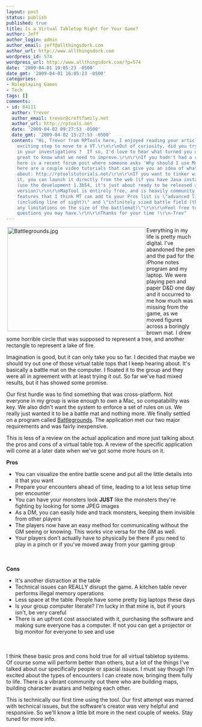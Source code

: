 ```yaml
---
layout: post
status: publish
published: true
title: Is a Virtual Tabletop Right for Your Game?
author: Jeff
author_login: admin
author_email: jeff@allthingsdork.com
author_url: http://www.allthingsdork.com
wordpress_id: 574
wordpress_url: http://www.allthingsdork.com/?p=574
date: '2009-04-01 10:05:23 -0500'
date_gmt: '2009-04-01 16:05:23 -0500'
categories:
- Roleplaying Games
- Tech
tags: []
comments:
- id: 84111
  author: Trevor
  author_email: trevor@croftfamily.net
  author_url: http://rptools.net
  date: '2009-04-02 09:27:53 -0500'
  date_gmt: '2009-04-02 15:27:53 -0500'
  content: "Hi, Trevor from RPTools here, I enjoyed reading your article, that's an
    exciting step to move to a VT.\r\n\r\nOut of curiosity, did you try out MapTool
    in your investigations ?  If so, I'd love to hear what turned you off of it, it's
    great to know what we need to improve.\r\n\r\nIf you hadn't had a chance yet,
    here is a recent forum post where someone asks 'Why should I use MapTool' http://forums.rptools.net/viewtopic.php?f=3&amp;t=7874\r\n\r\nAnd
    here are a couple video tutorials that can give you an idea of what MapTool is
    about: http://rptoolstutorials.net/\r\n\r\nIf you want to tinker with
    it, you can launch it directly from the web (if you have Java installed) at http://www.rptools.net/index.php?page=launch
    (use the development 1.3b54, it's just about ready to be released as the official
    version)\r\n\r\nMapTool is entirely free, and is heavily community driven.  Two
    features that I think MT can add to your Pros list is \"advanced light and sight
    (including line of sight)\" and \"infinitely sized battle field (there aren't
    any limitations on the size of the battlemat)\"\r\n\r\nFeel free to email me any
    questions you may have.\r\n\r\nThanks for your time !\r\n-Trev"
---
```

<p><a href="img src="></a><img style="margin-top: 0px; margin-bottom: 0px; margin-left: 3px; margin-right: 3px; border: 0px initial initial;" src="http://www.allthingsdork.com/wp-content/uploads/2009/04/battlegrounds.jpg" border="0" alt="Battlegrounds.jpg" width="367" height="277" align="left" />Everything in my life is pretty much digital. I've abandoned the pen and the pad for the iPhone notes program and my laptop. We were playing pen and paper D&amp;D one day and it occurred to me how much was missing from the game, as we moved figures across a boringly brown mat. I drew some horrible circle that was supposed to represent a tree, and another rectangle to represent a lake of fire.</p>
<p>Imagination is good, but it can only take you so far. I decided that maybe we should try out one of those virtual table tops that I keep hearing about. It's basically a battle mat on the computer. I floated it to the group and they were all in agreement with at least trying it out. So far we've had mixed results, but it has showed some promise.</p>
<p>Our first hurdle was to find something that was cross-platform. Not everyone in my group is wise enough to own a Mac, so compatability was key. We also didn't want the system to enforce a set of rules on us. We really just wanted it to be a battle mat and nothing more. We finally settled on a program called <a href="http://www.battlegroundsgames.com/">Battlegrounds</a>. The application met our two major requirements and was fairly inexpensive.</p>
<p>This is less of a review on the actual application and more just talking about the pros and cons of a virtual table top. A review of the specific application will come at a later date when we've got some more hours on it.</p>
<p><strong>Pros</strong></p>
<ul>
<li>You can visualize the entire battle scene and put all the little details into it that you want</li>
<li>Prepare your encounters ahead of time, leading to a lot less setup time per encounter</li>
<li>You can have your monsters look <strong>JUST</strong> like the monsters they're fighting by looking for some JPEG images</li>
<li>As a DM, you can easily hide and track monsters, keeping them invisible from other players</li>
<li>The players now have an easy method for communicating without the GM seeing or knowing. This works vice versa for the GM as well.</li>
<li>Your players don't actually have to physically be there if you need to play in a pinch or if you've moved away from your gaming group</li><br />
</ul><br />
<strong>Cons</strong></p>
<ul>
<li>It's another distraction at the table</li>
<li>Technical issues can REALLY disrupt the game. A kitchen table never performs illegal memory operations</li>
<li>Less space at the table. People have some pretty big laptops these days</li>
<li>Is your group computer literate? I'm lucky in that mine is, but if yours isn't, be very careful</li>
<li>There is an upfront cost associated with it, purchasing the software and making sure everyone has a computer. If not you can get a projector or big monitor for everyone to see and use</li><br />
</ul><br />
I think these basic pros and cons hold true for all virtual tabletop systems. Of course some will perform better than others, but a lot of the things I've talked about our specifically people or spacial issues. I must say though I'm excited about the types of encounters I can create now, bringing them fully to life. There is a vibrant community out there who are building maps, building character avatars and helping each other.</p>
<p>This is technically our first time using the tool. Our first attempt was marred with technical issues, but the software's creator was very helpful and responsive. So we'll know a little bit more in the next couple of weeks. Stay tuned for more info.</p>
